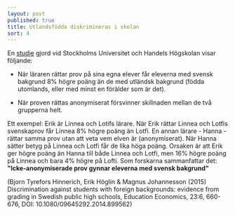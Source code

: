 ```yaml
---
layout: post
published: true
title: Utlandsfödda diskrimineras i skolan
sort: 4
---
```




En [studie](https://ezp.sub.su.se/login?url=http://search.ebscohost.com/login.aspx?direct=true&db=buh&AN=110071015&site=eds-live&scope=site) gjord vid Stockholms Universitet och Handels Högskolan visar följande:

- När läraren rättar prov på sina egna elever får eleverna med svensk bakgrund 8% högre poäng än de med utländsk bakgrund (födda utomlands, eller med minst en förälder som är det).

- När proven rättas anonymiserat försvinner skillnaden mellan de två grupperna helt.

Ett exempel: Erik är Linnea och Lotifs lärare. När Erik rättar Linnea och Lotfis svenskaprov får Linnea 8% högre poäng än Lotfi. En annan lärare - Hanna - rättar samma prov utan att veta vem elven är (anonymiserat). När Hanna sätter betyg på Linnea och Lotfi får de lika höga poäng. Orsaken är att Erik ger högre poäng än Hanna till både Linnea och Lotfi, men 16% högre poäng på Linnea och bara 4% högre på Lofti. Som forskarna sammanfattar det: **"Icke-anonymiserade prov gynnar eleverna med svensk bakgrund"**

(Bjorn Tyrefors Hinnerich, Erik Höglin & Magnus Johannesson (2015) Discrimination against students with foreign backgrounds: evidence from grading in Swedish public high schools, Education Economics, 23:6, 660-676, DOI: 10.1080/09645292.2014.899562)
